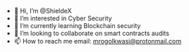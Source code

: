 - 👋 Hi, I’m @ShieldeX
- 👀 I’m interested in Cyber Security
- 🌱 I’m currently learning Blockchain security
- 💞️ I’m looking to collaborate on smart contracts audits
- 📫 How to reach me email: mrogolkwasi@protonmail.com

<!---
ShieldeX/ShieldeX is a ✨ special ✨ repository because its `README.md` (this file) appears on your GitHub profile.
You can click the Preview link to take a look at your changes.
--->
